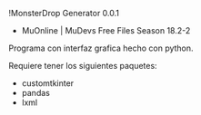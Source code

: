 !MonsterDrop Generator 0.0.1

- MuOnline | MuDevs Free Files Season 18.2-2

Programa con interfaz grafica hecho con python.

Requiere tener los siguientes paquetes:
  - customtkinter
  - pandas
  - lxml
